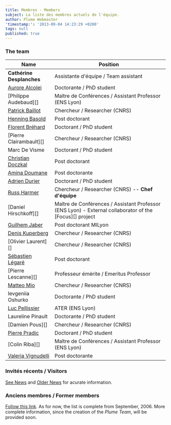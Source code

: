 ```yaml
---
title: Membres - Members
subject: La liste des membres actuels de l'équipe.
author: Plume Webmaster
'timestamp:': '2013-09-04 14:23:29 +0200'
tags: null
published: true
---
```




### The team


Name | Position
---- | --------
**Cathérine Desplanches**  | Assistante d'équipe / Team assistant
[Aurore Alcolei](http://perso.ens-lyon.fr/aurore.alcolei/) | Doctorante / PhD student
[Philippe Audebaud][]  | Maître de Conférences / Assistant Professor (ENS Lyon)
[Patrick Baillot](http://perso.ens-lyon.fr/patrick.baillot/) | Chercheur / Researcher (CNRS)
[Henning Basold](http://cs.ru.nl/~hbasold/)	| Post doctorant
[Florent Bréhard](http://perso.ens-lyon.fr/florent.brehard/)  | Doctorant / PhD student
[Pierre Clairambault][]| Chercheur / Researcher (CNRS)
Marc De Visme	| Doctorant / PhD student
[Christian Doczkal](http://perso.ens-lyon.fr/christian.doczkal/)  | Post doctorant
[Amina Doumane](https://www.irif.fr/~doumane/)	| Post doctorante
[Adrien Durier](http://perso.ens-lyon.fr/adrien.durier/)  | Doctorant / PhD student
[Russ Harmer](http://perso.ens-lyon.fr/russell.harmer/)  | Chercheur / Researcher (CNRS) -- **Chef d'équipe**
[Daniel Hirschkoff][]  | Maître de Conférences / Assistant Professor (ENS Lyon) - External collaborator of the [Focus][] project
[Guilhem Jaber](http://guilhem.jaber.fr) | Post doctorant MILyon
[Denis Kuperberg](http://perso.ens-lyon.fr/denis.kuperberg/) | Chercheur / Researcher (CNRS)
[Olivier Laurent][]    | Chercheur / Researcher (CNRS)
[Sébastien Légaré]()	| Post doctorant
[Pierre Lescanne][]    | Professeur émérite / Emeritus Professor
[Matteo Mio](http://perso.ens-lyon.fr/matteo.mio/)    | Chercheur / Researcher (CNRS)
Ievgeniia Oshurko	| Doctorante / PhD student
[Luc Pellissier](https://lipn.univ-paris13.fr/~pellissier/)	| ATER (ENS Lyon)
Laureline Pinault	| Doctorante / PhD student
[Damien Pous][]        | Chercheur / Researcher (CNRS)
[Pierre Pradic](http://perso.ens-lyon.fr/pierre.pradic/)  | Doctorant / PhD student
[Colin Riba][]         | Maître de Conférences / Assistant Professor (ENS Lyon)
[Valeria Vignudelli](https://sites.google.com/site/valeriavignudelli/) | Post doctorante





###  Invités récents / Visitors

[See News](News) and [Older News](Previously) for acurate information.


###  Anciens membres / Former members

[Follow this link](FormerMembers). As for now, the list is complete from September, 2006. More complete information, since the creation of the *Plume Team*, will be provided soon.

